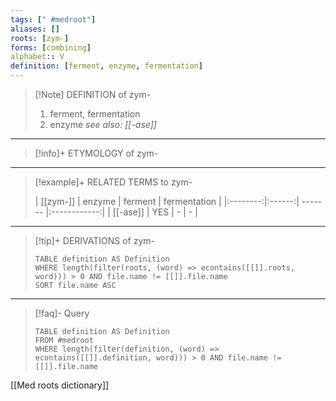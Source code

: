 ```yaml
---
tags: [" #medroot"]
aliases: []
roots: [zym-]
forms: [combining]
alphabet:: V
definition: [ferment, enzyme, fermentation]
---
```

>[!Note] DEFINITION of zym-
>1. ferment, fermentation
>2. enzyme
>*see also: [[-ase]]*
_____
>[!info]+ ETYMOLOGY of zym-
>
_____
>[!example]+ RELATED TERMS to zym-
>
>| [[zym-]] | enzyme | ferment | fermentation |
|:--------:|:------:| ------- |:------------:|
| [[-ase]] |  YES   | -       | -             |
_____
>[!tip]+ DERIVATIONS of zym-
>```dataview
>TABLE definition AS Definition 
>WHERE length(filter(roots, (word) => econtains([[]].roots, word))) > 0 AND file.name != [[]].file.name
>SORT file.name ASC
>```
___
>[!faq]- Query
>```dataview
>TABLE definition AS Definition
>FROM #medroot
>WHERE length(filter(definition, (word) => econtains([[]].definition, word))) > 0 AND file.name != [[]].file.name
>```

[[Med roots dictionary]]